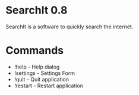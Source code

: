# SearchIt 0.8

SearchIt is a software to quickly search the internet.

# Commands
- !help - Help dialog
- !settings - Settings Form
- !quit - Quit application
- !restart - Restart application